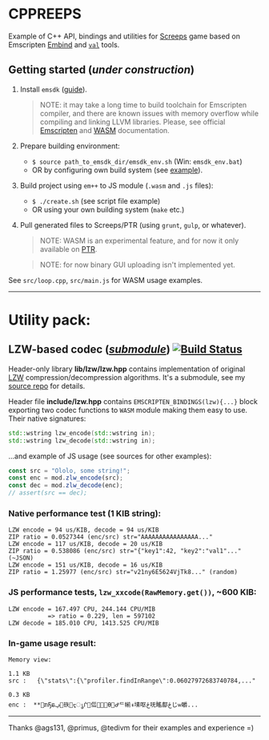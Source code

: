 # CPPREEPS

Example of C++ API, bindings and utilities for [Screeps](https://screeps.com/) game based on Emscripten [Embind](http://kripken.github.io/emscripten-site/docs/api_reference/bind.h.html) and [`val`](http://kripken.github.io/emscripten-site/docs/api_reference/val.h.html) tools.

## Getting started (_under construction_)

1. Install `emsdk` ([guide](http://webassembly.org/getting-started/developers-guide/)).
    
    > NOTE: it may take a long time to build toolchain for Emscripten compiler, and there are known issues with memory overflow while compiling and linking LLVM libraries. Please, see official [Emscripten](https://kripken.github.io/emscripten-site/index.html) and [WASM](http://webassembly.org/docs/high-level-goals/) documentation.
    
2. Prepare building environment:
    * `$ source path_to_emsdk_dir/emsdk_env.sh` (Win: `emsdk_env.bat`)
    * OR by configuring own build system (see [example](https://kripken.github.io/emscripten-site/docs/compiling/Building-Projects.html)).
    
3. Build project using `em++` to JS module (`.wasm` and `.js` files):
    * `$ ./create.sh` (see script file example)
    * OR using your own building system (`make` etc.)
    
4. Pull generated files to Screeps/PTR (using `grunt`, `gulp`, or whatever).
    
    > NOTE: WASM is an experimental feature, and for now it only available on [PTR](http://docs.screeps.com/ptr.html).
    
    > NOTE: for now binary GUI uploading isn't implemented yet.

See `src/loop.cpp`, `src/main.js` for WASM usage examples.

***

# Utility pack:

## LZW-based codec (_[submodule](https://github.com/Mototroller/ax.lzw)_) [![Build Status](https://travis-ci.org/Mototroller/ax.lzw.svg?branch=master)](https://travis-ci.org/Mototroller/ax.lzw)
Header-only library **lib/lzw/lzw.hpp** contains implementation of original [LZW](https://en.wikipedia.org/wiki/Lempel%E2%80%93Ziv%E2%80%93Welch) compression/decompression algorithms. It's a submodule, see my [source repo](https://github.com/Mototroller/ax.lzw) for details.

Header file **include/lzw.hpp** contains `EMSCRIPTEN_BINDINGS(lzw){...}` block exporting two codec functions to `WASM` module making them easy to use. Their native signatures:

```cpp
std::wstring lzw_encode(std::wstring in);
std::wstring lzw_decode(std::wstring in);
```

...and example of JS usage (see sources for other examples):

```javascript
const src = "Ololo, some string!";
const enc = mod.zlw_encode(src);
const dec = mod.zlw_decode(enc);
// assert(src == dec);
```


### Native performance test (1 KIB string):

```
LZW encode = 94 us/KIB, decode = 94 us/KIB
ZIP ratio = 0.0527344 (enc/src) str="AAAAAAAAAAAAAAAA..."
LZW encode = 117 us/KIB, decode = 20 us/KIB
ZIP ratio = 0.538086 (enc/src) str="{"key1":42, "key2":"val1"..." (~JSON)
LZW encode = 151 us/KIB, decode = 16 us/KIB
ZIP ratio = 1.25977 (enc/src) str="v21ny6E5624VjTk8..." (random)
```

### JS performance tests, `lzw_xxcode(RawMemory.get())`, ~600 KIB:

```
LZW encode = 167.497 CPU, 244.144 CPU/MIB
           => ratio = 0.229, len = 597102
LZW decode = 185.010 CPU, 1413.525 CPU/MIB
```

### In-game usage result:

```
Memory view:

1.1 KB
src :   {\"stats\":{\"profiler.findInRange\":0.06027972683740784,..."

0.3 KB
enc :  **࢛ກҔຣ࢓ݡ䂠๣ᢏൃᒌ๣㑎෤⒄෢Ѳ෣ᒇᄃ㡐ء塐݁呕ځ呒ۡ䁘݁䣌ځじѡ䂃...
```


***

Thanks @ags131, @primus, @tedivm for their examples and experience =)